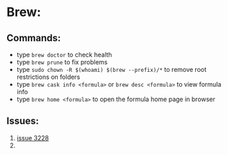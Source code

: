 # Brew:

## Commands:

- type `brew doctor` to check health
- type `brew prune` to fix problems
- type `sudo chown -R $(whoami) $(brew --prefix)/*` to remove root restrictions
  on folders
- type `brew cask info <formula>` or `brew desc <formula>` to view formula info
- type `brew home <formula>` to open the formula home page in browser

## Issues:

1. [issue 3228](https://github.com/Homebrew/brew/issues/3228)
2.
